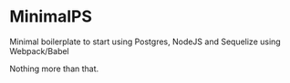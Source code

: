 # MinimalPS

Minimal boilerplate to start using Postgres, NodeJS and Sequelize using Webpack/Babel

Nothing more than that.
